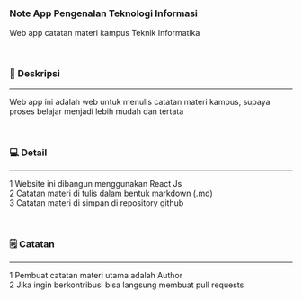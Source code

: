### Note App Pengenalan Teknologi Informasi
Web app catatan materi kampus Teknik Informatika

<br/>

### 🚀 Deskripsi
---
Web app ini adalah web untuk menulis catatan materi kampus, supaya proses belajar menjadi lebih mudah dan tertata

<br/>

### 💻 Detail 
---
1 Website ini dibangun menggunakan React Js\
2 Catatan materi di tulis dalam bentuk markdown (.md)  
3 Catatan materi di simpan di repository github 

<br/>

### 🗒 Catatan
---
1 Pembuat catatan materi utama adalah Author\
2 Jika ingin berkontribusi bisa langsung membuat pull requests